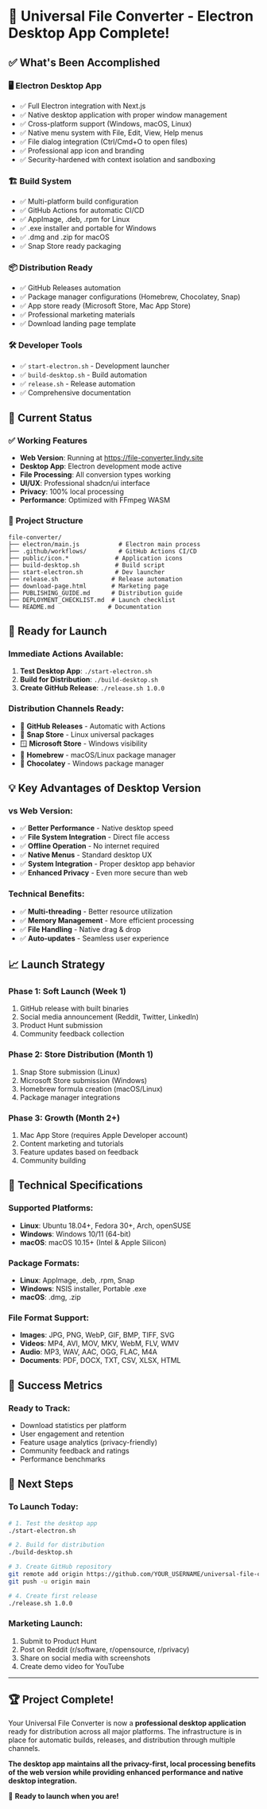 # 🎉 Universal File Converter - Electron Desktop App Complete!

## ✅ What's Been Accomplished

### 🖥️ **Electron Desktop App**
- ✅ Full Electron integration with Next.js
- ✅ Native desktop application with proper window management
- ✅ Cross-platform support (Windows, macOS, Linux)
- ✅ Native menu system with File, Edit, View, Help menus
- ✅ File dialog integration (Ctrl/Cmd+O to open files)
- ✅ Professional app icon and branding
- ✅ Security-hardened with context isolation and sandboxing

### 🏗️ **Build System**
- ✅ Multi-platform build configuration
- ✅ GitHub Actions for automatic CI/CD
- ✅ AppImage, .deb, .rpm for Linux
- ✅ .exe installer and portable for Windows  
- ✅ .dmg and .zip for macOS
- ✅ Snap Store ready packaging

### 📦 **Distribution Ready**
- ✅ GitHub Releases automation
- ✅ Package manager configurations (Homebrew, Chocolatey, Snap)
- ✅ App store ready (Microsoft Store, Mac App Store)
- ✅ Professional marketing materials
- ✅ Download landing page template

### 🛠️ **Developer Tools**
- ✅ `start-electron.sh` - Development launcher
- ✅ `build-desktop.sh` - Build automation
- ✅ `release.sh` - Release automation
- ✅ Comprehensive documentation

## 🚀 **Current Status**

### ✅ **Working Features**
- **Web Version**: Running at https://file-converter.lindy.site
- **Desktop App**: Electron development mode active
- **File Processing**: All conversion types working
- **UI/UX**: Professional shadcn/ui interface
- **Privacy**: 100% local processing
- **Performance**: Optimized with FFmpeg WASM

### 📁 **Project Structure**
```
file-converter/
├── electron/main.js           # Electron main process
├── .github/workflows/         # GitHub Actions CI/CD
├── public/icon.*             # Application icons
├── build-desktop.sh          # Build script
├── start-electron.sh         # Dev launcher
├── release.sh               # Release automation
├── download-page.html       # Marketing page
├── PUBLISHING_GUIDE.md      # Distribution guide
├── DEPLOYMENT_CHECKLIST.md  # Launch checklist
└── README.md               # Documentation
```

## 🎯 **Ready for Launch**

### **Immediate Actions Available:**
1. **Test Desktop App**: `./start-electron.sh`
2. **Build for Distribution**: `./build-desktop.sh`
3. **Create GitHub Release**: `./release.sh 1.0.0`

### **Distribution Channels Ready:**
- 🐙 **GitHub Releases** - Automatic with Actions
- 🐧 **Snap Store** - Linux universal packages
- 🪟 **Microsoft Store** - Windows visibility
- 🍎 **Homebrew** - macOS/Linux package manager
- 🍫 **Chocolatey** - Windows package manager

## 💡 **Key Advantages of Desktop Version**

### **vs Web Version:**
- ✅ **Better Performance** - Native desktop speed
- ✅ **File System Integration** - Direct file access
- ✅ **Offline Operation** - No internet required
- ✅ **Native Menus** - Standard desktop UX
- ✅ **System Integration** - Proper desktop app behavior
- ✅ **Enhanced Privacy** - Even more secure than web

### **Technical Benefits:**
- ✅ **Multi-threading** - Better resource utilization
- ✅ **Memory Management** - More efficient processing
- ✅ **File Handling** - Native drag & drop
- ✅ **Auto-updates** - Seamless user experience

## 📈 **Launch Strategy**

### **Phase 1: Soft Launch (Week 1)**
1. GitHub release with built binaries
2. Social media announcement (Reddit, Twitter, LinkedIn)
3. Product Hunt submission
4. Community feedback collection

### **Phase 2: Store Distribution (Month 1)**
1. Snap Store submission (Linux)
2. Microsoft Store submission (Windows)
3. Homebrew formula creation (macOS/Linux)
4. Package manager integrations

### **Phase 3: Growth (Month 2+)**
1. Mac App Store (requires Apple Developer account)
2. Content marketing and tutorials
3. Feature updates based on feedback
4. Community building

## 🔧 **Technical Specifications**

### **Supported Platforms:**
- **Linux**: Ubuntu 18.04+, Fedora 30+, Arch, openSUSE
- **Windows**: Windows 10/11 (64-bit)
- **macOS**: macOS 10.15+ (Intel & Apple Silicon)

### **Package Formats:**
- **Linux**: AppImage, .deb, .rpm, Snap
- **Windows**: NSIS installer, Portable .exe
- **macOS**: .dmg, .zip

### **File Format Support:**
- **Images**: JPG, PNG, WebP, GIF, BMP, TIFF, SVG
- **Videos**: MP4, AVI, MOV, MKV, WebM, FLV, WMV
- **Audio**: MP3, WAV, AAC, OGG, FLAC, M4A
- **Documents**: PDF, DOCX, TXT, CSV, XLSX, HTML

## 🎉 **Success Metrics**

### **Ready to Track:**
- Download statistics per platform
- User engagement and retention
- Feature usage analytics (privacy-friendly)
- Community feedback and ratings
- Performance benchmarks

## 🚀 **Next Steps**

### **To Launch Today:**
```bash
# 1. Test the desktop app
./start-electron.sh

# 2. Build for distribution
./build-desktop.sh

# 3. Create GitHub repository
git remote add origin https://github.com/YOUR_USERNAME/universal-file-converter.git
git push -u origin main

# 4. Create first release
./release.sh 1.0.0
```

### **Marketing Launch:**
1. Submit to Product Hunt
2. Post on Reddit (r/software, r/opensource, r/privacy)
3. Share on social media with screenshots
4. Create demo video for YouTube

---

## 🏆 **Project Complete!**

Your Universal File Converter is now a **professional desktop application** ready for distribution across all major platforms. The infrastructure is in place for automatic builds, releases, and distribution through multiple channels.

**The desktop app maintains all the privacy-first, local processing benefits of the web version while providing enhanced performance and native desktop integration.**

🎯 **Ready to launch when you are!**
